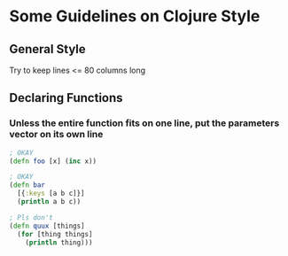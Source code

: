 # Some Guidelines on Clojure Style

## General Style

Try to keep lines <= 80 columns long

## Declaring Functions

### Unless the entire function fits on one line, put the parameters vector on its own line

```clojure
; OKAY
(defn foo [x] (inc x))

; OKAY
(defn bar
  [{:keys [a b c]}]
  (println a b c))

; Pls don't
(defn quux [things]
  (for [thing things]
    (println thing)))
```
